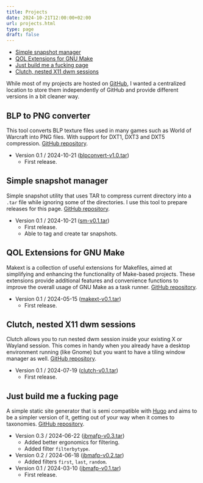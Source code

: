 ```yaml
---
title: Projects
date: 2024-10-21T12:00:00+02:00
url: projects.html
type: page
draft: false
---
```


- [Simple snapshot manager](#simple-snapshot-manager)
- [QOL Extensions for GNU Make](#qol-extensions-for-gnu-make)
- [Just build me a fucking page](#just-build-me-a-fucking-page)
- [Clutch, nested X11 dwm sessions](#clutch-nested-x11-dwm-sessions)

While most of my projects are hosted on
[GitHub](https://github.com/mitjafelicijan), I wanted a centralized location to
store them independently of GitHub and provide different versions in a bit
cleaner way.

## BLP to PNG converter

This tool converts BLP texture files used in many games such as World of
Warcraft into PNG files. With support for DXT1, DXT3 and DXT5 compression.
[GitHub repository](https://github.com/mitjafelicijan/blpconvert).

- Version 0.1 / 2024-10-21 ([blpconvert-v1.0.tar](/snapshots/blpconvert-v1.0.tar))
  - First release.

## Simple snapshot manager

Simple snapshot utility that uses TAR to compress current directory into a
`.tar` file while ignoring some of the directories. I use this tool to prepare
releases for this page.
[GitHub repository](https://github.com/mitjafelicijan/sm).

- Version 0.1 / 2024-10-21 ([sm-v0.1.tar](/snapshots/sm-v0.1.tar))
  - First release.
  - Able to tag and create tar snapshots.

## QOL Extensions for GNU Make

Makext is a collection of useful extensions for Makefiles, aimed at simplifying
and enhancing the functionality of Make-based projects. These extensions
provide additional features and convenience functions to improve the overall
usage of GNU Make as a task runner.
[GitHub repository](https://github.com/mitjafelicijan/makext).

- Version 0.1 / 2024-05-15 ([makext-v0.1.tar](/snapshots/makext-v0.1.tar))
  - First release.

## Clutch, nested X11 dwm sessions

Clutch allows you to run nested dwm session inside your existing X or Wayland
session. This comes in handy when you already have a desktop environment
running (like Gnome) but you want to have a tiling window manager as well.
[GitHub repository](https://github.com/mitjafelicijan/clutch).

- Version 0.1 / 2024-07-19 ([clutch-v0.1.tar](/snapshots/clutch-v0.1.tar))
  - First release.

## Just build me a fucking page

A simple static site generator that is semi compatible with
[Hugo](https://gohugo.io/) and aims to be a simpler version of it, getting out
of your way when it comes to taxonomies. [GitHub
repository](https://github.com/mitjafelicijan/jbmafp).

- Version 0.3 / 2024-06-22 ([jbmafp-v0.3.tar](/snapshots/jbmafp-v0.3.tar))
  - Added better ergonomics for filtering.
  - Added filter `filterbytype`.
- Version 0.2 / 2024-06-18 ([jbmafp-v0.2.tar](/snapshots/jbmafp-v0.2.tar))
  - Added filters `first`, `last`, `random`.
- Version 0.1 / 2024-03-10 ([jbmafp-v0.1.tar](/snapshots/jbmafp-v0.1.tar))
  - First release.

